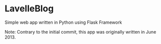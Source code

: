 # LavelleBlog
Simple web app written in Python using Flask Framework

Note: Contrary to the initial commit, this app was originally written in June 2013.
